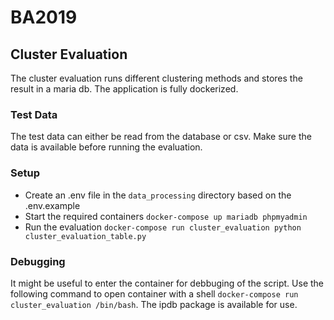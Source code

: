 # BA2019

## Cluster Evaluation

The cluster evaluation runs different clustering methods and stores the result in a maria db. The application is fully dockerized.

### Test Data

The test data can either be read from the database or csv. Make sure the 
data is available before running the evaluation.

### Setup

* Create an .env file in the `data_processing` directory based on the .env.example
* Start the required containers `docker-compose up mariadb phpmyadmin`
* Run the evaluation `docker-compose run cluster_evaluation python cluster_evaluation_table.py`

### Debugging

It might be useful to enter the container for debbuging of the script. Use the following command to open container with a shell `docker-compose run cluster_evaluation /bin/bash`. The ipdb package is available for use.